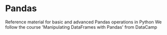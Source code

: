 # Pandas
Reference material for basic and advanced Pandas operations in Python
We follow the course 'Manipulating DataFrames with Pandas' from DataCamp
